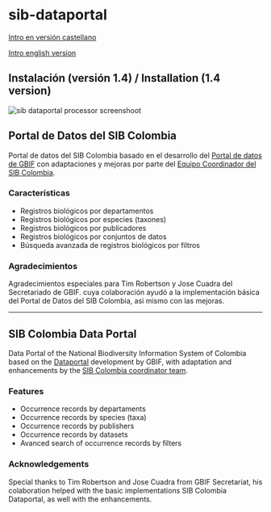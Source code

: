 sib-dataportal
==============
[Intro en versión castellano ](#portal-de-datos-del-sib-colombia)

[Intro english version ](#sib-colombia-data-portal)

Instalación (versión 1.4) / Installation (1.4 version)
---------------------------
![sib dataportal processor screenshoot](http://sib-colombia.github.io/sib-dataportal/images/dataportal.jpg)

Portal de Datos del SIB Colombia
---------------------------
Portal de datos del SIB Colombia basado en el desarrollo del [Portal de datos de GBIF](http://code.google.com/p/gbif-dataportal "Portal de datos de GBIF") con adaptaciones y mejoras por parte del [Equipo Coordinador del SIB Colombia](http://www.sibcolombia.net/web/sib/equipo-coordinador?utm_source=sib-dataportal&utm_medium=gcode&utm_campaign=impacto_dev "Equipo Coordinador del SIB Colombia").

### Características
- Registros biológicos por departamentos
- Registros biológicos por especies (taxones)
- Registros biológicos por publicadores
- Registros biológicos por conjuntos de datos
- Búsqueda avanzada de registros biológicos por filtros 

### Agradecimientos
Agradecimientos especiales para Tim Robertson y Jose Cuadra del Secretariado de GBIF. cuya colaboración ayudó a la implementación básica del Portal de Datos del SIB Colombia, asi mismo con las mejoras.

-------------------------------

SIB Colombia Data Portal
---------------------------
Data Portal of the National Biodiversity Information System of Colombia based on the [Dataportal](http://code.google.com/p/gbif-dataportal "Dataportal") development by GBIF, with adaptation and enhancements by the [SIB Colombia coordinator team](http://www.sibcolombia.net/web/sib/equipo-coordinador?utm_source=sib-dataportal&utm_medium=gcode&utm_campaign=impacto_dev "SIB Colombia coordinator team").

### Features
- Occurrence records by departaments
- Occurrence records by species (taxa)
- Occurrence records by publishers
- Occurrence records by datasets
- Avanced search of occurrence records by filters

### Acknowledgements
Special thanks to Tim Robertson and Jose Cuadra from GBIF Secretariat, his colaboration helped with the basic implementations SIB Colombia Dataportal, as well with the enhancements.
